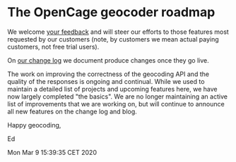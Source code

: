 The OpenCage geocoder roadmap
====================

We welcome [your feedback](https://opencagedata.com/contact) and will steer our efforts to those features most requested by our customers (note, by customers we mean actual paying customers, not free trial users). 

On [our change log](CHANGES.md) we document produce changes once they go live.

The work on improving the correctness of the geocoding API and the quality of
the responses is ongoing and continual. While we used to maintain a detailed
list of projects and upcoming features here, we have now largely completed
"the basics". We are no longer maintaining an active list of improvements
that we are working on, but will continue to announce all new features on the
change log and blog.

Happy geocoding,

Ed

Mon Mar  9 15:39:35 CET 2020

